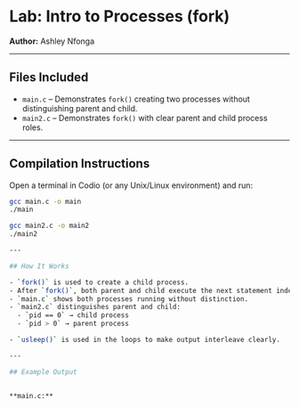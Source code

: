# Lab: Intro to Processes (fork)

**Author:** Ashley Nfonga

---

## Files Included
- `main.c` – Demonstrates `fork()` creating two processes without distinguishing parent and child.
- `main2.c` – Demonstrates `fork()` with clear parent and child process roles.

---

## Compilation Instructions

Open a terminal in Codio (or any Unix/Linux environment) and run:

```bash
gcc main.c -o main
./main

gcc main2.c -o main2
./main2

---

## How It Works

- `fork()` is used to create a child process.  
- After `fork()`, both parent and child execute the next statement independently.  
- `main.c` shows both processes running without distinction.  
- `main2.c` distinguishes parent and child:
  - `pid == 0` → child process  
  - `pid > 0` → parent process  

- `usleep()` is used in the loops to make output interleave clearly.

---

## Example Output


**main.c:**

